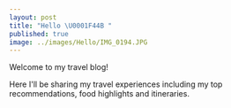 ```yaml
---
layout: post
title: "Hello \U0001F44B "
published: true
image: ../images/Hello/IMG_0194.JPG
---
```

Welcome to my travel blog!

Here I'll be sharing my travel experiences including my top recommendations, food highlights and itineraries.
